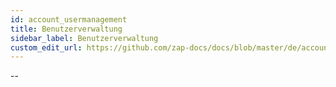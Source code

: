 ```yaml
---
id: account_usermanagement
title: Benutzerverwaltung
sidebar_label: Benutzerverwaltung
custom_edit_url: https://github.com/zap-docs/docs/blob/master/de/account_usermanagement.md
---
```


--